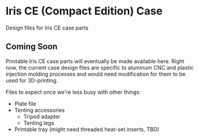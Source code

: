 # Iris CE (Compact Edition) Case

Design files for Iris CE case parts

## Coming Soon

Printable Iris CE case parts will eventually be made available here. Right now, the current case design files are specific to aluminum CNC and plastic injection molding processes and would need modification for them to be used for 3D-printing.

Files to expect once we're less busy with other things:
- Plate file
- Tenting accessories
    - Tripod adapter
    - Tenting legs
- Printable tray (might need threaded heat-set inserts, TBD)
